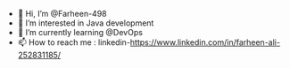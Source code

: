 - 👋 Hi, I’m @Farheen-498
- 👀 I’m interested in Java development
- 🌱 I’m currently learning @DevOps
- 📫 How to reach me : linkedin-https://www.linkedin.com/in/farheen-ali-252831185/  

<!---
Farheen-498/Farheen-498 is a ✨ special ✨ repository because its `README.md` (this file) appears on your GitHub profile.
You can click the Preview link to take a look at your changes.
--->

